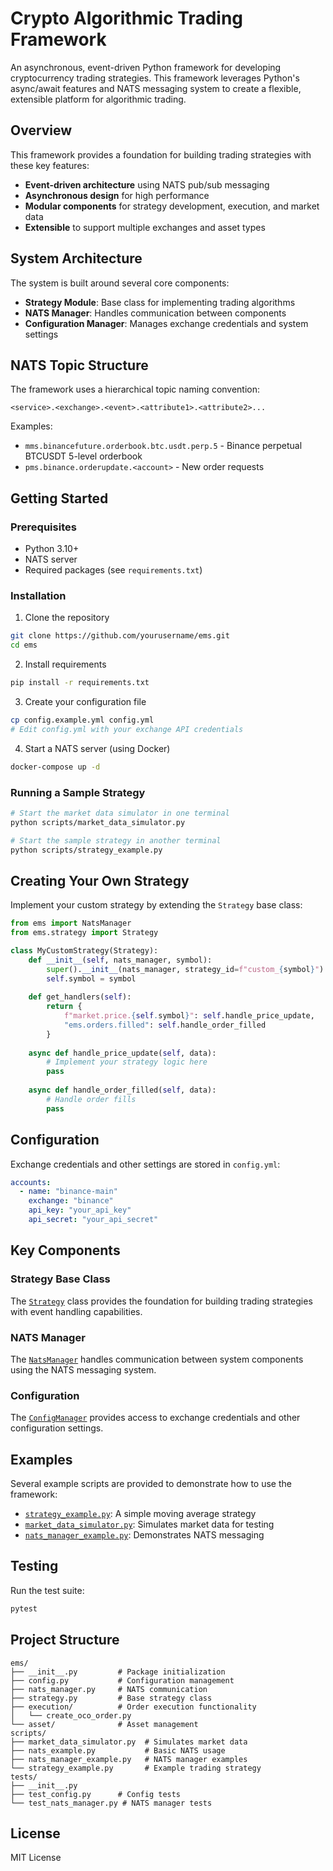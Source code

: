 # Crypto Algorithmic Trading Framework

An asynchronous, event-driven Python framework for developing cryptocurrency trading strategies. This framework leverages Python's async/await features and NATS messaging system to create a flexible, extensible platform for algorithmic trading.

## Overview

This framework provides a foundation for building trading strategies with these key features:

- **Event-driven architecture** using NATS pub/sub messaging
- **Asynchronous design** for high performance
- **Modular components** for strategy development, execution, and market data
- **Extensible** to support multiple exchanges and asset types

## System Architecture

The system is built around several core components:

- **Strategy Module**: Base class for implementing trading algorithms
- **NATS Manager**: Handles communication between components
- **Configuration Manager**: Manages exchange credentials and system settings

## NATS Topic Structure

The framework uses a hierarchical topic naming convention:

```
<service>.<exchange>.<event>.<attribute1>.<attribute2>...
```

Examples:
- `mms.binancefuture.orderbook.btc.usdt.perp.5` - Binance perpetual BTCUSDT 5-level orderbook
- `pms.binance.orderupdate.<account>` - New order requests

## Getting Started

### Prerequisites

- Python 3.10+
- NATS server
- Required packages (see `requirements.txt`)

### Installation

1. Clone the repository
```bash
git clone https://github.com/yourusername/ems.git
cd ems
```

2. Install requirements
```bash
pip install -r requirements.txt
```

3. Create your configuration file
```bash
cp config.example.yml config.yml
# Edit config.yml with your exchange API credentials
```

4. Start a NATS server (using Docker)
```bash
docker-compose up -d
```

### Running a Sample Strategy

```bash
# Start the market data simulator in one terminal
python scripts/market_data_simulator.py

# Start the sample strategy in another terminal
python scripts/strategy_example.py
```

## Creating Your Own Strategy

Implement your custom strategy by extending the `Strategy` base class:

```python
from ems import NatsManager
from ems.strategy import Strategy

class MyCustomStrategy(Strategy):
    def __init__(self, nats_manager, symbol):
        super().__init__(nats_manager, strategy_id=f"custom_{symbol}")
        self.symbol = symbol
        
    def get_handlers(self):
        return {
            f"market.price.{self.symbol}": self.handle_price_update,
            "ems.orders.filled": self.handle_order_filled
        }
        
    async def handle_price_update(self, data):
        # Implement your strategy logic here
        pass
        
    async def handle_order_filled(self, data):
        # Handle order fills
        pass
```

## Configuration

Exchange credentials and other settings are stored in `config.yml`:

```yaml
accounts:
  - name: "binance-main"
    exchange: "binance"
    api_key: "your_api_key"
    api_secret: "your_api_secret"
```

## Key Components

### Strategy Base Class

The [`Strategy`](ems/strategy.py) class provides the foundation for building trading strategies with event handling capabilities.

### NATS Manager

The [`NatsManager`](ems/nats_manager.py) handles communication between system components using the NATS messaging system.

### Configuration

The [`ConfigManager`](ems/config.py) provides access to exchange credentials and other configuration settings.

## Examples

Several example scripts are provided to demonstrate how to use the framework:

- [`strategy_example.py`](scripts/strategy_example.py): A simple moving average strategy
- [`market_data_simulator.py`](scripts/market_data_simulator.py): Simulates market data for testing
- [`nats_manager_example.py`](scripts/nats_manager_example.py): Demonstrates NATS messaging

## Testing

Run the test suite:

```bash
pytest
```

## Project Structure

```
ems/
├── __init__.py         # Package initialization
├── config.py           # Configuration management
├── nats_manager.py     # NATS communication
├── strategy.py         # Base strategy class
├── execution/          # Order execution functionality
│   └── create_oco_order.py
└── asset/              # Asset management
scripts/
├── market_data_simulator.py  # Simulates market data
├── nats_example.py           # Basic NATS usage
├── nats_manager_example.py   # NATS manager examples
└── strategy_example.py       # Example trading strategy
tests/
├── __init__.py
├── test_config.py      # Config tests
└── test_nats_manager.py # NATS manager tests
```

## License

MIT License
